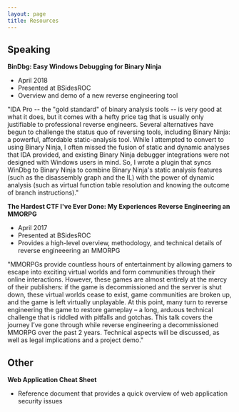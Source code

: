 ```yaml
---
layout: page
title: Resources
---
```


## Speaking

**BinDbg: Easy Windows Debugging for Binary Ninja** <a href="bsidesroc2018.pdf"><i class="fa fa-link"></i></a>

- April 2018
- Presented at BSidesROC
- Overview and demo of a new reverse engineering tool

"IDA Pro -- the "gold standard" of binary analysis tools -- is very good at what it does, but it comes with a hefty price tag that is usually only justifiable to professional reverse engineers. Several alternatives have begun to challenge the status quo of reversing tools, including Binary Ninja: a powerful, affordable static-analysis tool. While I attempted to convert to using Binary Ninja, I often missed the fusion of static and dynamic analyses that IDA provided, and existing Binary Ninja debugger integrations were not designed with Windows users in mind. So, I wrote a plugin that syncs WinDbg to Binary Ninja to combine Binary Ninja's static analysis features (such as the disassembly graph and the IL) with the power of dynamic analysis (such as virtual function table resolution and knowing the outcome of branch instructions)."

**The Hardest CTF I've Ever Done: My Experiences Reverse Engineering an MMORPG** <a href="bsidesroc2017.pdf"><i class="fa fa-link"></i></a>

- April 2017
- Presented at BSidesROC
- Provides a high-level overview, methodology, and technical details of reverse engineeering an MMORPG

"MMORPGs provide countless hours of entertainment by allowing gamers to escape into exciting virtual worlds and form communities through their online interactions. However, these games are almost entirely at the mercy of their publishers: if the game is decommissioned and the server is shut down, these virtual worlds cease to exist, game communities are broken up, and the game is left virtually unplayable. At this point, many turn to reverse engineering the game to restore gameplay – a long, arduous technical challenge that is riddled with pitfalls and gotchas. This talk covers the journey I’ve gone through while reverse engineering a decommissioned MMORPG over the past 2 years. Technical aspects will be discussed, as well as legal implications and a project demo."

## Other

**Web Application Cheat Sheet** <a href="web-application-cheat-sheet"><i class="fa fa-link"></i></a>

- Reference document that provides a quick overview of web application security issues
